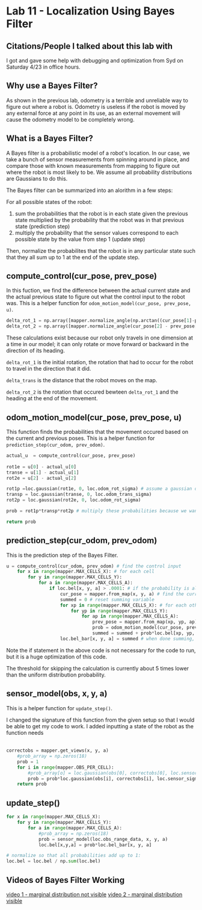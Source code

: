 # Lab 11 - Localization Using Bayes Filter

## Citations/People I talked about this lab with
I got and gave some help with debugging and optimization from Syd on Saturday 4/23 in office hours.

## Why use a Bayes Filter?
As shown in the previous lab, odometry is a terrible and unreliable way to figure out where a robot is. Odometry is useless if the robot is moved by any external force at any point in its use, as an external movement will cause the odometry model to be completely wrong.

## What is a Bayes Filter?
A Bayes filter is a probabilistic model of a robot's location. In our case, we take a bunch of sensor measurements from spinning around in place, and compare those with known measurements from mapping to figure out where the robot is most likely to be. We assume all probability distributions are Gaussians to do this.

The Bayes filter can be summarized into an alorithm in a few steps:

For all possible states of the robot:

1. sum the probabilities that the robot is in each state given the previous state multiplied by the probability that the robot was in that previous state (prediction step)
2. multiply the probability that the sensor values correspond to each possible state by the value from step 1 (update step)

Then, normalize the probabilites that the robot is in any particular state such that they all sum up to 1 at the end of the update step.

## compute_control(cur_pose, prev_pose)
In this fuction, we find the difference between the actual current state and the actual previous state to figure out what the control input to the robot was. This is a helper function for `odom_motion_model(cur_pose, prev_pose, u)`.

```python
delta_rot_1 = np.array([mapper.normalize_angle(np.arctan((cur_pose[1]-prev_pose[1])/(cur_pose[0] - prev_pose[0]+.00001)) - prev_pose[2])])delta_trans = np.array([((cur_pose[1] - prev_pose[1])**2 + (cur_pose[0] -prev_pose[0])**2)**.5])
delta_rot_2 = np.array([mapper.normalize_angle(cur_pose[2] - prev_pose[2]- delta_rot_1)])
```
These calculations exist because our robot only travels in one dimension at a time in our model; it can only rotate or move forward or backward in the direction of its heading.

`delta_rot_1` is the initial rotation, the rotation that had to occur for the robot to travel in the direction that it did.

`delta_trans` is the distance that the robot moves on the map.

`delta_rot_2` is the rotation that occured bewteen `delta_rot_1` and the heading at the end of the movement.

## odom_motion_model(cur_pose, prev_pose, u)
This function finds the probabilities that the movement occured based on the current and previous poses. This is a helper function for `prediction_step(cur_odom, prev_odom)`.

```py
actual_u  = compute_control(cur_pose, prev_pose)
    
rot1e = u[0] - actual_u[0]
transe = u[1] - actual_u[1]
rot2e = u[2] - actual_u[2]

rot1p =loc.gaussian(rot1e, 0, loc.odom_rot_sigma) # assume a gaussian distribution
transp = loc.gaussian(transe, 0, loc.odom_trans_sigma)
rot2p = loc.gaussian(rot2e, 0, loc.odom_rot_sigma)

prob = rot1p*transp*rot2p # multiply these probabilities because we want to find the probability that they all happened in the same motion

return prob
```

## prediction_step(cur_odom, prev_odom)
This is the prediction step of the Bayes Filter.
```py
u = compute_control(cur_odom, prev_odom) # find the control input
    for x in range(mapper.MAX_CELLS_X): # for each cell
        for y in range(mapper.MAX_CELLS_Y):
            for a in range(mapper.MAX_CELLS_A):
                if loc.bel[x, y, a] > .0001: # if the probability is already super low, no need to recalculate it
                    cur_pose = mapper.from_map(x, y, a) # find the current pose for that cell
                    summed = 0 # reset summing variable
                    for xp in range(mapper.MAX_CELLS_X): # for each other cell
                        for yp in range(mapper.MAX_CELLS_Y):
                            for ap in range(mapper.MAX_CELLS_A):
                                prev_pose = mapper.from_map(xp, yp, ap) # find the previous pose corresponding to the other cell
                                prob = odom_motion_model(cur_pose, prev_pose , u) # find the probability the robot moved between these two cells
                                summed = summed + prob*loc.bel[xp, yp, ap] # sum the probability above for every possible previous cell
                    loc.bel_bar[x, y, a] = summed # when done summing, assign value to the current cell's spot in bel_bar
```
Note the if statement in the above code is not necessary for the code to run, but it is a huge optimization of this code.

The threshold for skipping the calculation is currently about 5 times lower than the uniform distribution probability.

## sensor_model(obs, x, y, a)
This is a helper function for `update_step()`.

I changed the signature of this function from the given setup so that I would be able to get my code to work. I added inputting a state of the robot as the function needs
######
```py
correctobs = mapper.get_views(x, y, a)
    #prob_array = np.zeros(18)
    prob = 1
    for i in range(mapper.OBS_PER_CELL):
        #prob_array[o] = loc.gaussian(obs[0], correctobs[0], loc.sensor_sigma)
        prob = prob*loc.gaussian(obs[i], correctobs[i], loc.sensor_sigma)
    return prob
```

## update_step()
```py
for x in range(mapper.MAX_CELLS_X):
    for y in range(mapper.MAX_CELLS_Y):
        for a in range(mapper.MAX_CELLS_A):
            #prob_array = np.zeros(18)
            prob = sensor_model(loc.obs_range_data, x, y, a)
            loc.bel[x,y,a] = prob*loc.bel_bar[x, y, a]

# normalize so that all probabilities add up to 1:
loc.bel = loc.bel / np.sum(loc.bel)
```

## Videos of Bayes Filter Working
[video 1 - marginal distribution not visible]()
[video 2 - marginal distribution visible]()